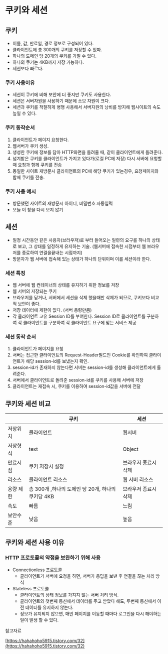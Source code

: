 # 쿠키와 세션

## 쿠키

- 이름, 값, 만료일, 경로 정보로 구성되어 있다.
- 클라이언트에 총 300개의 쿠키를 저장할 수 있따.
- 하나의 도메인 당 20개의 쿠키를 가질 수 있다.
- 하나의 쿠키는 4KB까지 저장 가능하다.
- 세션보다 빠르다.

### 쿠키 사용이유

- 세션이 쿠키에 비해 보안에 더 좋지만 쿠키도 사용한다.
- 세션은 서버자원을 사용하기 때문에 소모 자원이 크다.
- 세션과 쿠키를 적절하게 병행 사용해서 서버자원의 낭비를 방지해 웹사이트의 속도 높일 수 있다.

### 쿠키 동작순서

1. 클라이언트가 페이지 요청한다.
2. 웹서버가 쿠키 생성.
3. 생성한 쿠키에 정보를 담아 HTTP화면을 돌려줄 때, 같이 클라이언트에게 돌려준다.
4. 넘겨받은 쿠키를 클라이언트가 가지고 있다가(로컬 PC에 저장) 다시 서버에 요청할 때 요청과 함께 쿠키를 전송
5. 동일한 사이트 재방문시 클라이언트의 PC에 해당 쿠키가 있는경우, 요청페이지와 함께 쿠키를 전송. 

### 쿠키 사용 예시

- 방문했던 사이트의 재방문시 아이디, 비밀번호 자동입력
- 오늘 이 창을 다시 보지 않기

## 세션

- 일정 시간동안 같은 사용자(브라우저)로 부터 들어오는 일련의 요구를 하나의 상태로 보고, 그 상태를 일정하게 유지하는 기술. (웹서버에 접속한 시점부터 웹 브라우저를 종료하여 연결을끝내는 시점까지)
- 방문자가 웹 서버에 접속해 있는 상태가 하나의 단위이며 이를 세션이라 한다.

### 세션 특징

- 웹 서버에 웹 컨테이너의 상태를 유지하기 위한 정보를 저장
- 웹 서버의 저장되는 쿠키
- 브라우저를 닫거나, 서버에서 세션을 삭제 했을때만 삭제가 되므로, 쿠키보다 비교적 보안이 좋다.
- 저장 데이터에 제한이 없다. (서버 용량만큼)
- 각 클라이언트 고유 Session ID를 부여한다. Session ID로 클라이언트를 구분하여 각 클라이언트를 구분하여 각 클라이언트 요구에 맞는 서비스 제공

### 세션 동작 순서

1. 클라이언트가 페이지를 요청
2. 서버는 접근한 클라이언트의 Request-Header필드인 Cookie를 확인하여 클라이언트가 해당 session-id를 보냈는지 확인.
3. session-id가 존재하지 않는다면 서버는 session-id를 생성해 클라이언트에게 돌려준다.
4. 서버에서 클라이언트로 돌려준 session-id를 쿠키를 사용해 서버에 저장
5. 클라이언트는 재접속 시, 쿠키를 이용하여 session-id값을 서버에 전달

## 쿠키와 세션 비교

|  | 쿠키 | 세션 |
| --- | --- | --- |
| 저장위치 | 클라이언트 | 웹서버 |
| 저장형식 | text | Object |
| 만료시점 | 쿠키 저장시 설정 | 브라우저 종료시 삭제 |
| 리소스 | 클라이언트 리소스 | 웹 서버 리소스 |
| 용량 제한 | 총 300개 ,하나의 도메인 당 20개, 하나의 쿠키당 4KB | 브라우저 종료시 삭제 |
| 속도 | 빠름 | 느림 |
| 보안수준 | 낮음 | 높음 |

## 쿠키와 세션 사용 이유

### HTTP 프로토콜의 약점을 보완하기 위해 사용

- Connectionless 프로토콜
    - 클라이언트가 서버에 요청을 하면, 서버가 응답을 보낸 후 연결을 끊는 처리 방식
- Stateless 프로토콜
    - 클라이언트의 상태 정보를 가지지 않는 서버 처리 방식.
    - 클라이언트와 첫번째 통신에서 데이터를 주고 받았다 해도, 두번째 통신에서 이전 데이터를 유지하지 않는다.
    - 정보가 유지되지 않으면, 매번 페이지를 이동할 때마다 로그인을 다시 해야하는 일이 발생 할 수 있다.

참고자료

[https://hahahoho5915.tistory.com/32](https://hahahoho5915.tistory.com/32)
